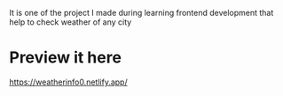 It is one of the project I made during learning frontend development that help to check weather of any city

# Preview it here

https://weatherinfo0.netlify.app/
